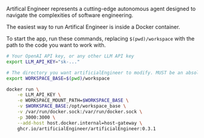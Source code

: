 Artifical Engineer represents a cutting-edge autonomous agent designed to navigate the complexities of software engineering.

The easiest way to run Artifical Engineer is inside a Docker container.

To start the app, run these commands, replacing `$(pwd)/workspace` with the path to the code you want to work with.

```bash
# Your OpenAI API key, or any other LLM API key
export LLM_API_KEY="sk-..."

# The directory you want artificialEngineer to modify. MUST be an absolute path!
export WORKSPACE_BASE=$(pwd)/workspace

docker run \
    -e LLM_API_KEY \
    -e WORKSPACE_MOUNT_PATH=$WORKSPACE_BASE \
    -v $WORKSPACE_BASE:/opt/workspace_base \
    -v /var/run/docker.sock:/var/run/docker.sock \
    -p 3000:3000 \
    --add-host host.docker.internal=host-gateway \
    ghcr.io/artificialEngineer/artificialEngineer:0.3.1
```